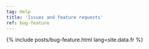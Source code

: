 ```yaml
---
tag: Help
title: 'Issues and feature requests'
ref: bug-feature
---
```


{% include posts/bug-feature.html lang=site.data.fr %}
